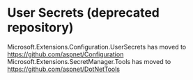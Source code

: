User Secrets (deprecated repository)
====================================

Microsoft.Extensions.Configuration.UserSecrets has moved to https://github.com/aspnet/Configuration
Microsoft.Extensions.SecretManager.Tools has moved to https://github.com/aspnet/DotNetTools
